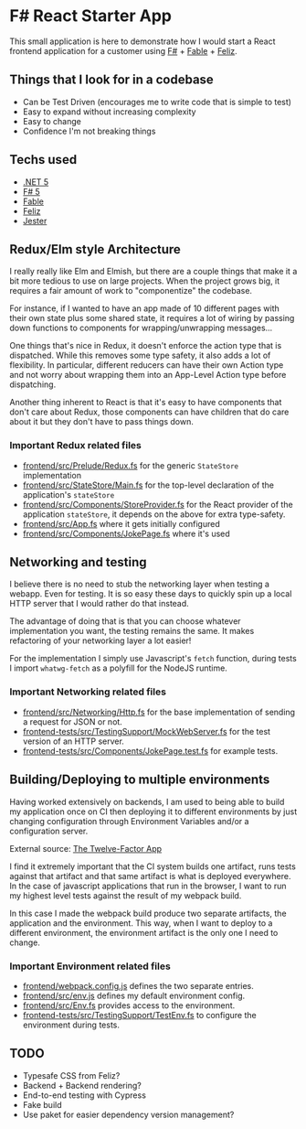 # F# React Starter App

This small application is here to demonstrate how I would start a React frontend
application for a customer using [F#](https://fsharp.org) + [Fable](https://fable.io) + [Feliz](https://zaid-ajaj.github.io/Feliz/).

## Things that I look for in a codebase

 * Can be Test Driven (encourages me to write code that is simple to test)
 * Easy to expand without increasing complexity
 * Easy to change
 * Confidence I'm not breaking things

## Techs used

 * [.NET 5](https://dotnet.microsoft.com/download)
 * [F# 5](https://fsharp.org)
 * [Fable](https://fable.io)
 * [Feliz](https://zaid-ajaj.github.io/Feliz/)
 * [Jester](https://shmew.github.io/Fable.Jester/)

## Redux/Elm style Architecture

I really really like Elm and Elmish, but there are a couple things 
that make it a bit more tedious to use on large projects.
When the project grows big, it requires a fair amount of work to "componentize" the codebase.

For instance, if I wanted to have an app made of 10 different pages with their own state plus some shared state,
it requires a lot of wiring by passing down functions to components for wrapping/unwrapping messages...

One things that's nice in Redux, it doesn't enforce the action type that is dispatched. While this removes some type safety,
it also adds a lot of flexibility. In particular, different reducers can have their own Action type and not worry about
wrapping them into an App-Level Action type before dispatching.

Another thing inherent to React is that it's easy to have components that don't care about Redux,
those components can have children that do care about it but they don't have to pass things down.

### Important Redux related files

 * [frontend/src/Prelude/Redux.fs](frontend/src/Prelude/Redux.fs) for the generic `StateStore` implementation
 * [frontend/src/StateStore/Main.fs](frontend/src/StateStore/Main.fs) for the top-level declaration of the application's `stateStore`
 * [frontend/src/Components/StoreProvider.fs](frontend/src/Components/StoreProvider.fs) for the React provider of the application `stateStore`, it depends on the above for extra type-safety.
 * [frontend/src/App.fs](frontend/src/App.fs) where it gets initially configured
 * [frontend/src/Components/JokePage.fs](frontend/src/Components/JokePage.fs) where it's used

## Networking and testing

I believe there is no need to stub the networking layer when testing a webapp. Even for testing.
It is so easy these days to quickly spin up a local HTTP server that I would rather do that instead.

The advantage of doing that is that you can choose whatever implementation you want, the testing remains
the same. It makes refactoring of your networking layer a lot easier!

For the implementation I simply use Javascript's `fetch` function,
during tests I import `whatwg-fetch` as a polyfill for the NodeJS runtime.

### Important Networking related files

 * [frontend/src/Networking/Http.fs](frontend/src/Networking/Http.fs) for the base implementation of sending a request for JSON or not.
 * [frontend-tests/src/TestingSupport/MockWebServer.fs](frontend-tests/src/TestingSupport/MockWebServer.fs) for the test version of an HTTP server.
 * [frontend-tests/src/Components/JokePage.test.fs](frontend-tests/src/Components/JokePage.test.fs) for example tests.

## Building/Deploying to multiple environments

Having worked extensively on backends, I am used to being able to build my application once on CI then deploying
it to different environments by just changing configuration through Environment Variables and/or a configuration server.

External source: [The Twelve-Factor App](https://12factor.net/config)

I find it extremely important that the CI system builds one artifact, runs tests against that artifact
and that same artifact is what is deployed everywhere. In the case of javascript applications that run in the browser,
I want to run my highest level tests against the result of my webpack build.

In this case I made the webpack build produce two separate artifacts, the application and the environment. This way,
when I want to deploy to a different environment, the environment artifact is the only one I need to change.

### Important Environment related files

 * [frontend/webpack.config.js](frontend/webpack.config.js) defines the two separate entries.
 * [frontend/src/env.js](frontend/src/env.js) defines my default environment config.
 * [frontend/src/Env.fs](frontend/src/Env.fs) provides access to the environment.
 * [frontend-tests/src/TestingSupport/TestEnv.fs](frontend-tests/src/TestingSupport/TestEnv.fs) to configure the environment during tests.

## TODO

 * Typesafe CSS from Feliz?
 * Backend + Backend rendering?
 * End-to-end testing with Cypress
 * Fake build
 * Use paket for easier dependency version management?
